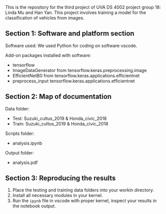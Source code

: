 This is the repository for the third project of UVA DS 4002 project group 18: Linda Mu and Han Yan. This project involves training a model for the classification of vehicles from images.
## Section 1: Software and platform section
Software used: We used Python for coding on software vscode. 

Add-on packages installed with software:
- tensorflow
- ImageDataGenerator from tensorflow.keras.preprocessing.image
- EfficientNetB0 from tensorflow.keras.applications.efficientnet
- preprocess_input tensorflow.keras.applications.efficientnet

## Section 2: Map of documentation
Data folder:
- Test: Suzuki_cultus_2019 & Honda_civic_2018
- Train: Suzuki_cultus_2019 & Honda_civic_2018
  
Scripts folder:
- analysis.ipynb
  
Output folder:
- analysis.pdf

## Section 3: Reproducing the results
1. Place the testing and training data folders into your workin directory.
2. Install all necessary modules in your kernel.
3. Run the `ipynb` file in vscode with proper kernel, inspect your results in the notebook output.
